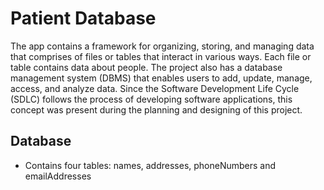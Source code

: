 # Patient Database

The app contains a framework for organizing, storing, and managing data that comprises of files or tables that interact in various ways. Each file or table contains data about people. The project also has a database management system (DBMS) that enables users to add, update, manage, access, and analyze data. Since the Software Development Life Cycle (SDLC) follows the process of developing software applications, this concept was present during the planning and designing of this project. 

## Database
* Contains four tables: names, addresses, phoneNumbers and emailAddresses
